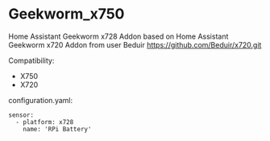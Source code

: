 # Geekworm_x750
Home Assistant Geekworm x728 Addon based on Home Assistant Geekworm x720 Addon from user Beduir https://github.com/Beduir/x720.git

Сompatibility:
- X750
- X720

configuration.yaml:

	sensor:
  	  - platform: x728
	    name: 'RPi Battery'
